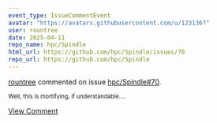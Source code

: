 ```yaml
---
event_type: IssueCommentEvent
avatar: "https://avatars.githubusercontent.com/u/123136?"
user: rountree
date: 2025-04-11
repo_name: hpc/Spindle
html_url: https://github.com/hpc/Spindle/issues/70
repo_url: https://github.com/hpc/Spindle
---
```


<a href='https://github.com/rountree' target='_blank'>rountree</a> commented on issue <a href='https://github.com/hpc/Spindle/issues/70' target='_blank'>hpc/Spindle#70</a>.

<small>Well, this is mortifying, if understandable....</small>

<a href='https://github.com/hpc/Spindle/issues/70' target='_blank'>View Comment</a>